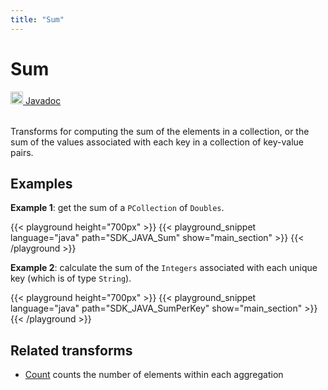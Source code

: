 ```yaml
---
title: "Sum"
---
```

<!--
Licensed under the Apache License, Version 2.0 (the "License");
you may not use this file except in compliance with the License.
You may obtain a copy of the License at

http://www.apache.org/licenses/LICENSE-2.0

Unless required by applicable law or agreed to in writing, software
distributed under the License is distributed on an "AS IS" BASIS,
WITHOUT WARRANTIES OR CONDITIONS OF ANY KIND, either express or implied.
See the License for the specific language governing permissions and
limitations under the License.
-->
# Sum
<table align="left">
    <a target="_blank" class="button"
        href="https://beam.apache.org/releases/javadoc/current/index.html?org/apache/beam/sdk/transforms/Sum.html">
      <img src="/images/logos/sdks/java.png" width="20px" height="20px"
           alt="Javadoc" />
     Javadoc
    </a>
</table>
<br><br>

Transforms for computing the sum of the elements in a collection, or the sum of the
values associated with each key in a collection of key-value pairs.

## Examples
**Example 1**: get the sum of a `PCollection` of `Doubles`.

{{< playground height="700px" >}}
{{< playground_snippet language="java" path="SDK_JAVA_Sum" show="main_section" >}}
{{< /playground >}}

**Example 2**: calculate the sum of the `Integers` associated with each unique key (which is of type `String`).

{{< playground height="700px" >}}
{{< playground_snippet language="java" path="SDK_JAVA_SumPerKey" show="main_section" >}}
{{< /playground >}}

## Related transforms
* [Count](/documentation/transforms/java/aggregation/count)
  counts the number of elements within each aggregation
